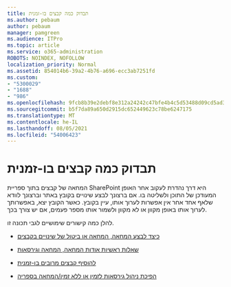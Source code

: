 ```yaml
---
title: תבדוק כמה קבצים בו-זמנית
ms.author: pebaum
author: pebaum
manager: pamgreen
ms.audience: ITPro
ms.topic: article
ms.service: o365-administration
ROBOTS: NOINDEX, NOFOLLOW
localization_priority: Normal
ms.assetid: 854014b6-39a2-4b76-a696-ecc3ab7251fd
ms.custom:
- "5300029"
- "1688"
- "986"
ms.openlocfilehash: 9fcb8b39e2debf8e312a24242c47bfe4b4c5d53488d09cd5ad33d54ae109b10b
ms.sourcegitcommit: b5f7da89a650d2915dc652449623c78be6247175
ms.translationtype: MT
ms.contentlocale: he-IL
ms.lasthandoff: 08/05/2021
ms.locfileid: "54006423"
---
```

# <a name="check-in-several-files-at-once"></a>תבדוק כמה קבצים בו-זמנית

המחאה של קבצים בתוך ספריית SharePoint היא דרך נהדרת לעקוב אחר האופן המעודכן של התוכן ולשליטה בו. אם ברצונך לבצע שינויים בקובץ באתר וברצונך לוודא שלאף אחד אחר אין אפשרות לערוך אותו, עיין בקובץ. כאשר הקובץ יצא, באפשרותך לערוך אותו באופן מקוון או לא מקוון ולשמור אותו מספר פעמים, אם יש צורך בכך.

להלן כמה קישורים שימושיים לגבי תכונה זו.

- [כיצד לבצע המחאה, המחאה או ביטול של שינויים בקבצים](https://support.office.com/article/check-out-check-in-or-discard-changes-to-files-in-a-library-7e2c12a9-a874-4393-9511-1378a700f6de)

- [שאלות ראשיות אודות המחאה, המחאה וגירסאות](https://support.office.com/article/Top-questions-about-check-out-check-in-and-versions-7E941339-E972-4C7A-A79A-80A1FCF84076)

- [להוסיף קבצים מרובים בו-זמנית](https://support.office.com/article/check-out-check-in-or-discard-changes-to-files-in-a-library-7e2c12a9-a874-4393-9511-1378a700f6de)

- [הפיכת ניהול גירסאות לזמין או ללא זמין/המחאה בספריה](https://support.office.com/article/enable-and-configure-versioning-for-a-list-or-library-1555d642-23ee-446a-990a-bcab618c7a37)

  
